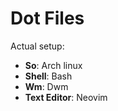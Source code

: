 # Dot Files
Actual setup:
- **So**: Arch linux
- **Shell**: Bash
- **Wm**: Dwm
- **Text Editor**: Neovim
